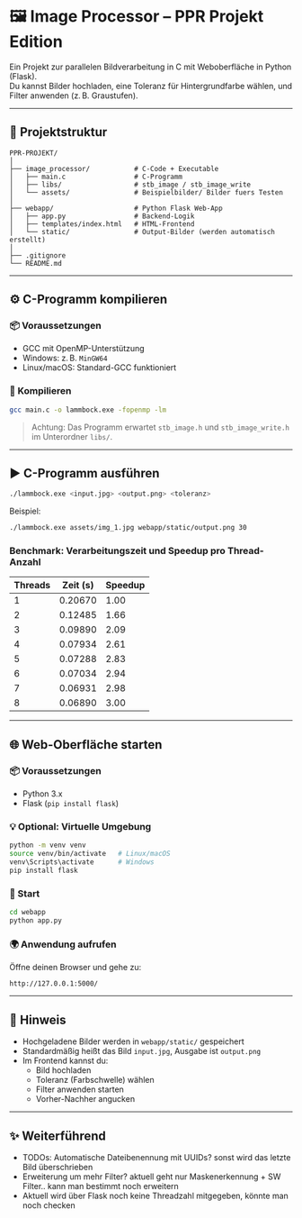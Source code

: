 # 🖼️ Image Processor – PPR Projekt Edition

Ein Projekt zur parallelen Bildverarbeitung in C mit Weboberfläche in Python (Flask).  
Du kannst Bilder hochladen, eine Toleranz für Hintergrundfarbe wählen, und Filter anwenden (z. B. Graustufen).

---

## 📁 Projektstruktur

```
PPR-PROJEKT/
│
├── image_processor/           # C-Code + Executable
│   ├── main.c                 # C-Programm
│   ├── libs/                  # stb_image / stb_image_write
│   └── assets/                # Beispielbilder/ Bilder fuers Testen
│
├── webapp/                    # Python Flask Web-App
│   ├── app.py                 # Backend-Logik
│   ├── templates/index.html   # HTML-Frontend
│   └── static/                # Output-Bilder (werden automatisch erstellt)
│
├── .gitignore
└── README.md
```

---

## ⚙️ C-Programm kompilieren

### 📦 Voraussetzungen
- GCC mit OpenMP-Unterstützung
- Windows: z. B. `MinGW64`  
- Linux/macOS: Standard-GCC funktioniert

### 🔨 Kompilieren

```bash
gcc main.c -o lammbock.exe -fopenmp -lm
```

> Achtung: Das Programm erwartet `stb_image.h` und `stb_image_write.h` im Unterordner `libs/`.

---

## ▶️ C-Programm ausführen

```bash
./lammbock.exe <input.jpg> <output.png> <toleranz>
```

Beispiel:

```bash
./lammbock.exe assets/img_1.jpg webapp/static/output.png 30
```

### Benchmark: Verarbeitungszeit und Speedup pro Thread-Anzahl

| Threads | Zeit (s) | Speedup |
|---------|----------|---------|
| 1       | 0.20670  | 1.00    |
| 2       | 0.12485  | 1.66    |
| 3       | 0.09890  | 2.09    |
| 4       | 0.07934  | 2.61    |
| 5       | 0.07288  | 2.83    |
| 6       | 0.07034  | 2.94    |
| 7       | 0.06931  | 2.98    |
| 8       | 0.06890  | 3.00    |

---

## 🌐 Web-Oberfläche starten

### 📦 Voraussetzungen
- Python 3.x
- Flask (`pip install flask`)

### 💡 Optional: Virtuelle Umgebung

```bash
python -m venv venv
source venv/bin/activate   # Linux/macOS
venv\Scripts\activate      # Windows
pip install flask
```

### 🚀 Start

```bash
cd webapp
python app.py
```

### 🌍 Anwendung aufrufen

Öffne deinen Browser und gehe zu:

```
http://127.0.0.1:5000/
```

---

## 🧼 Hinweis

- Hochgeladene Bilder werden in `webapp/static/` gespeichert
- Standardmäßig heißt das Bild `input.jpg`, Ausgabe ist `output.png`
- Im Frontend kannst du:
  - Bild hochladen
  - Toleranz (Farbschwelle) wählen
  - Filter anwenden starten
  - Vorher-Nachher angucken

---

## ✨ Weiterführend

- TODOs: Automatische Dateibenennung mit UUIDs? sonst wird das letzte Bild überschrieben
- Erweiterung um mehr Filter? aktuell geht nur Maskenerkennung + SW Filter.. kann man bestimmt noch erweitern
- Aktuell wird über Flask noch keine Threadzahl mitgegeben, könnte man noch checken

